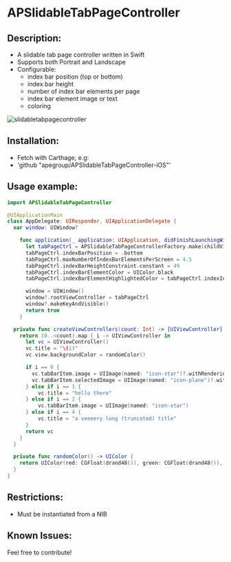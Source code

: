 # APSlidableTabPageController

## Description:
- A slidable tab page controller written in Swift
- Supports both Portrait and Landscape
- Configurable:
  - index bar position (top or bottom)
  - index bar height
  - number of index bar elements per page
  - index bar element image or text
  - coloring

![slidabletabpagecontroller](https://cloud.githubusercontent.com/assets/653946/17456681/0861e190-5be0-11e6-971f-f61cf152b3b3.gif)

## Installation:
- Fetch with Carthage, e.g:
- 'github "apegroup/APSlidableTabPageController-iOS"'

## Usage example:
```swift
import APSlidableTabPageController

@UIApplicationMain
class AppDelegate: UIResponder, UIApplicationDelegate {
  var window: UIWindow?

    func application(_ application: UIApplication, didFinishLaunchingWithOptions launchOptions: [NSObject: AnyObject]?) -> Bool {
      let tabPageCtrl = APSlidableTabPageControllerFactory.make(childViewControllers: createViewControllers(count: 7))
      tabPageCtrl.indexBarPosition = .bottom
      tabPageCtrl.maxNumberOfIndexBarElementsPerScreen = 4.5
      tabPageCtrl.indexBarHeightConstraint.constant = 49
      tabPageCtrl.indexBarElementColor = UIColor.black
      tabPageCtrl.indexBarElementHighlightedColor = tabPageCtrl.indexIndicatorView.backgroundColor!

      window = UIWindow()
      window?.rootViewController = tabPageCtrl
      window?.makeKeyAndVisible()
      return true
    }

  private func createViewControllers(count: Int) -> [UIViewController] {
    return (0..<count).map { i -> UIViewController in
      let vc = UIViewController()
      vc.title = "\(i)"
      vc.view.backgroundColor = randomColor()

      if i == 0 {
        vc.tabBarItem.image = UIImage(named: "icon-star")?.withRenderingMode(.alwaysTemplate)
        vc.tabBarItem.selectedImage = UIImage(named: "icon-plane")?.withRenderingMode(.alwaysTemplate)
      } else if i == 1 {
          vc.title = "hello there"
      } else if i == 2 {
          vc.tabBarItem.image = UIImage(named: "icon-star")
      } else if i == 4 {
          vc.title = "a veeeery long (truncated) title"
      }
      return vc
    }
  }

  private func randomColor() -> UIColor {
    return UIColor(red: CGFloat(drand48()), green: CGFloat(drand48()), blue: CGFloat(drand48()), alpha: 1)
  }
}
  ```

## Restrictions:
- Must be instantiated from a NIB

## Known Issues:

Feel free to contribute!
